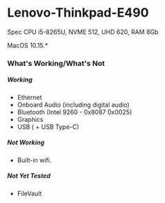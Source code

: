 # Lenovo-Thinkpad-E490

 Spec CPU i5-8265U, NVME 512, UHD 620, RAM 8Gb  

MacOS 10.15.* 


### What's Working/What's Not

##### Working
- Ethernet
- Onboard Audio (including digital audio)
- Bluetooth (Intel 9260 - 0x8087 0x0025) 
- Graphics
- USB ( + USB Type-C)

##### Not Working
- Built-in wifi. 


##### Not Yet Tested
- FileVault
